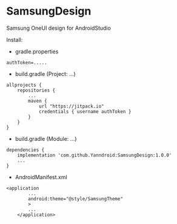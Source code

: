 # SamsungDesign
Samsung OneUI design for AndroidStudio

Install:

- gradle.properties
```
authToken=.....
```



- build.gradle (Project: ...)
```
allprojects {
    repositories {
        ...
        maven {
            url "https://jitpack.io"
            credentials { username authToken }
        }
    }
}
```

- build.gradle (Module: ...)
```
dependencies {
    implementation 'com.github.Yanndroid:SamsungDesign:1.0.0'
    ...
}
```

- AndroidManifest.xml
```
<application
        ...
        android:theme="@style/SamsungTheme"
        >
        ...
    </application>
```
